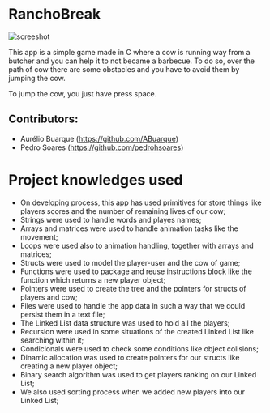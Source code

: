 # RanchoBreak
![screeshot](https://cloud.githubusercontent.com/assets/17463488/25466129/d33938ac-2adc-11e7-8539-cfaea9593a6f.jpg)

This app is a simple game made in C where a cow is running way from a butcher and you can help it to not became a barbecue.
To do so, over the path of cow there are some obstacles and you have to avoid them by jumping the cow.

To jump the cow, you just have press space. 

## Contributors:
+ Aurélio Buarque (https://github.com/ABuarque)
+ Pedro Soares (https://github.com/pedrohsoares)

# Project knowledges used
+ On developing process, this app has used primitives for store things like players scores and the number of remaining lives of our cow;
+ Strings were used to handle words and playes names;  
+ Arrays and matrices were used to handle animation tasks like the movement;
+ Loops were used also to animation handling, together with arrays and matrices; 
+ Structs were used to model the player-user and the cow of game;
+ Functions were used to package and reuse instructions block like the function which returns a new player object; 
+ Pointers were used to create the tree and the pointers for structs of players and cow;
+ Files were used to handle the app data in such a way that we could persist them in a text file;
+ The Linked List data structure was used to hold all the players;
+ Recursion were used in some situations of the created Linked List like searching within it; 
+ Condicionals were used to check some conditions like object colisions; 
+ Dinamic allocation was used to create pointers for our structs like creating a new player object;
+ Binary search algorithm was used to get players ranking on our Linked List;
+ We also used sorting process when we added new players into our Linked List; 
